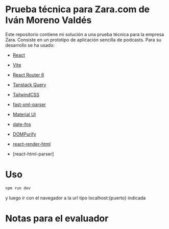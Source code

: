 # Prueba técnica para Zara.com de Iván Moreno Valdés

Este repositorio contiene mi solución a una prueba técnica para la empresa Zara. Consiste en un prototipo de aplicación sencilla de podcasts. Para su desarrollo se ha usado:

- [React](https://react.dev/)
- [Vite](https://vitejs.dev/)
- [React Router 6](https://reactrouter.com/en/main)
- [Tanstack Query](https://tanstack.com/query/latest)
- [TailwindCSS](https://tailwindcss.com/)
- [fast-xml-parser](https://www.npmjs.com/package/fast-xml-parser)
- [Material UI](https://mui.com/)
- [date-fns](https://date-fns.org/)
- [DOMPurify](https://www.npmjs.com/package/dompurify)
- [react-render-html](https://www.npmjs.com/package/react-render-html)

- [react-html-parser]


# Uso

```bash
npm run dev
```

y luego ir con el navegador a la url tipo localhost:{puerto} indicada

# Notas para el evaluador

